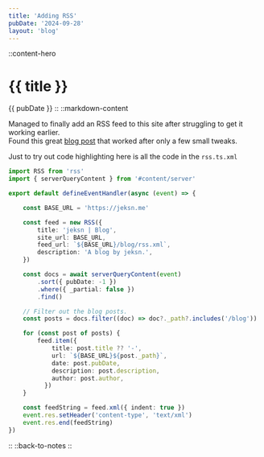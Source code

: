 ```yaml
---
title: 'Adding RSS'
pubDate: '2024-09-28'
layout: 'blog'
---
```

::content-hero
# {{ title }}
{{ pubDate }}
::
::markdown-content

Managed to finally add an RSS feed to this site after struggling to get it working earlier. <br>
Found this great  [blog post](https://www.anuzpandey.com/blogs/rss-feed-with-nuxt-3-and-nuxt-content-v2) that worked after only a few small tweaks.

Just to try out code highlighting here is all the code in the `rss.ts.xml`

```ts
import RSS from 'rss'
import { serverQueryContent } from '#content/server'

export default defineEventHandler(async (event) => {

    const BASE_URL = 'https://jeksn.me'

    const feed = new RSS({
        title: 'jeksn | Blog',
        site_url: BASE_URL,
        feed_url: `${BASE_URL}/blog/rss.xml`,
        description: 'A blog by jeksn.',
    })

    const docs = await serverQueryContent(event)
        .sort({ pubDate: -1 })
        .where({ _partial: false })
        .find()

    // Filter out the blog posts.
    const posts = docs.filter((doc) => doc?._path?.includes('/blog'))

    for (const post of posts) {
        feed.item({
            title: post.title ?? '-',
            url: `${BASE_URL}${post._path}`,
            date: post.pubDate,
            description: post.description,
            author: post.author,
          })
    }

    const feedString = feed.xml({ indent: true })
    event.res.setHeader('content-type', 'text/xml')
    event.res.end(feedString)
})
```

::
::back-to-notes
::